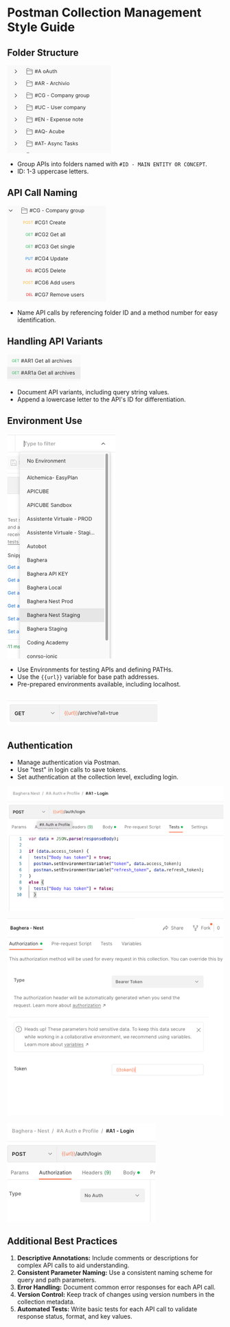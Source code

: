 # Postman Collection Management Style Guide

## Folder Structure

![API Folder Structure](api-folder-structure.png)
- Group APIs into folders named with `#ID - MAIN ENTITY OR CONCEPT`.
- ID: 1-3 uppercase letters.


## API Call Naming
![Naming Api](api-naming.png)
- Name API calls by referencing folder ID and a method number for easy identification.

## Handling API Variants
![Api Variant](api-variants.png)
- Document API variants, including query string values.
- Append a lowercase letter to the API's ID for differentiation.

## Environment Use

![Environment Settings](environment-settings.png)
- Use Environments for testing APIs and defining PATHs.
- Use the `{{url}}` variable for base path addresses.
- Pre-prepared environments available, including localhost.

![API Call Example](api-call-example.png)
- 
## Authentication
- Manage authentication via Postman.
- Use "test" in login calls to save tokens.
- Set authentication at the collection level, excluding login.

![Authentication Process Step 1](authentication-process-1.png)

![Authentication Process Step 2](authentication-process-2.png)

![Authentication Process Step 3](authentication-process-3.png)

## Additional Best Practices

1. **Descriptive Annotations:** Include comments or descriptions for complex API calls to aid understanding.
2. **Consistent Parameter Naming:** Use a consistent naming scheme for query and path parameters.
3. **Error Handling:** Document common error responses for each API call.
4. **Version Control:** Keep track of changes using version numbers in the collection metadata.
5. **Automated Tests:** Write basic tests for each API call to validate response status, format, and key values.